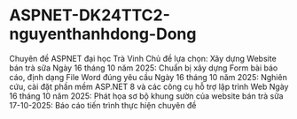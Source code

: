 # ASPNET-DK24TTC2-nguyenthanhdong-Dong
Chuyên đề ASPNET đại học Trà Vinh
Chủ đề lựa chọn: Xây dựng Website bán trà sữa
Ngày 16 tháng 10 năm 2025: Chuẩn bị xây dựng Form bài báo cáo, định dạng File Word đúng yêu cầu
Ngày 16 tháng 10 năm 2025: Nghiên cứu, cài đặt phần mềm ASP.NET 8 và các công cụ hỗ trợ lập trình Web
Ngày 16 tháng 10 năm 2025: Phát họa sơ bộ khung sườn của website bán trà sữa
17-10-2025: Báo cáo tiến trình thực hiện chuyên đề
